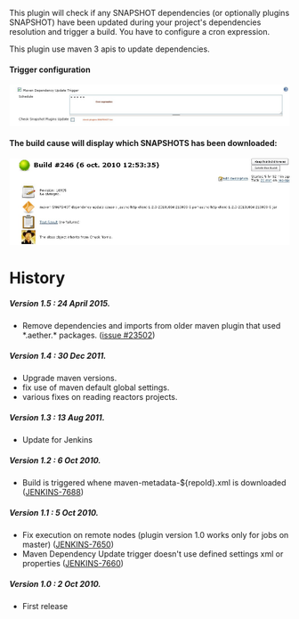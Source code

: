 This plugin will check if any SNAPSHOT dependencies (or optionally
plugins SNAPSHOT) have been updated during your project's dependencies
resolution and trigger a build. You have to configure a cron expression.

This plugin use maven 3 apis to update dependencies.

#### Trigger configuration

![](docs/images/maven-deps-update-trigger.jpg)

#### The build cause will display which SNAPSHOTS has been downloaded:

![](docs/images/build-cause.jpg)

# History

##### **Version 1.5 : 24 April 2015.**

-   Remove dependencies and imports from older maven plugin that used
    \*.aether.\* packages. ([issue
    \#23502](https://issues.jenkins-ci.org/browse/JENKINS-23502))

##### **Version 1.4 : 30 Dec 2011.**

-   Upgrade maven versions.
-   fix use of maven default global settings.
-   various fixes on reading reactors projects.

##### Version 1.3 : 13 Aug 2011.

-   Update for Jenkins

##### Version 1.2 : 6 Oct 2010.

-   Build is triggered whene maven-metadata-${repoId}.xml is downloaded
    ([JENKINS-7688](https://issues.jenkins-ci.org/browse/JENKINS-7688))

##### Version 1.1 : 5 Oct 2010.

-   Fix execution on remote nodes (plugin version 1.0 works only for
    jobs on master)
    ([JENKINS-7650](https://issues.jenkins-ci.org/browse/JENKINS-7650))
-   Maven Dependency Update trigger doesn't use defined settings xml or
    properties
    ([JENKINS-7660](https://issues.jenkins-ci.org/browse/JENKINS-7660))

##### Version 1.0 : 2 Oct 2010.

-   First release
